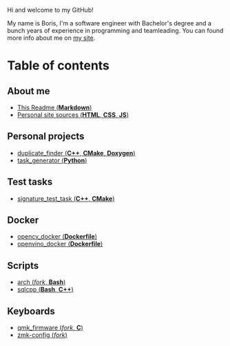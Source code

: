 Hi and welcome to my GitHub! 

My name is Boris, I'm a software engineer with Bachelor's degree and a bunch years of experience in programming and teamleading. You can found more info about me on [my site](https://the-boris.com/). 

# Table of contents

## About me
- [This Readme (**Markdown**)](https://github.com/BorisTestov/BorisTestov)
- [Personal site sources (**HTML**, **CSS**, **JS**)](https://github.com/BorisTestov/BorisTestov.github.io)

## Personal projects
- [duplicate_finder (**C++**, **CMake**, **Doxygen**)](https://github.com/BorisTestov/duplicate_finder)
- [task_generator (**Python**)](https://github.com/BorisTestov/task_generator)

## Test tasks
- [signature_test_task (**C++**, **CMake**)](https://github.com/BorisTestov/signature_test_task)

## Docker
- [opencv_docker (**Dockerfile**)](https://github.com/BorisTestov/opencv_docker)
- [openvino_docker (**Dockerfile**)](https://github.com/BorisTestov/openvino_docker)

## Scripts
- [arch (_fork_, **Bash**)](https://github.com/BorisTestov/arch)
- [sqlcpp (**Bash**, **C++**)](https://github.com/BorisTestov/sqlcpp)

## Keyboards
- [qmk_firmware (_fork_, **C**)](https://github.com/BorisTestov/qmk_firmware)
- [zmk-config (_fork_)](https://github.com/BorisTestov/zmk-config)
